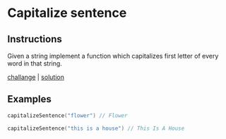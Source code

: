 # Capitalize sentence

## Instructions

Given a string implement a function which capitalizes first letter of
every word in that string.

[challange](challange.kt) | [solution](solution.kt)

## Examples

```kotlin
capitalizeSentence("flower") // Flower

capitalizeSentence("this is a house") // This Is A House
```

